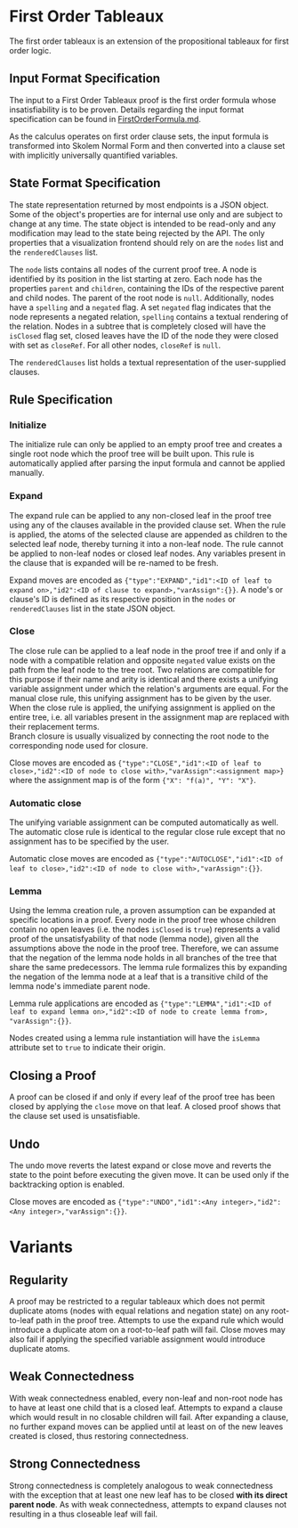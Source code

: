 # First Order Tableaux

The first order tableaux is an extension of the propositional tableaux for first order logic.

## Input Format Specification

The input to a First Order Tableaux proof is the first order formula whose insatisfiability is to be proven. Details regarding the input format specification can be found in [FirstOrderFormula.md](./FirstOrderFormula.md).  

As the calculus operates on first order clause sets, the input formula is transformed into Skolem Normal Form and then converted into a clause set with implicitly universally quantified variables.

## State Format Specification

The state representation returned by most endpoints is a JSON object. Some of the object's properties are for internal use only and are subject to change at any time. The state object is intended to be read-only and any modification may lead to the state being rejected by the API. The only properties that a visualization frontend should rely on are the `nodes` list and the `renderedClauses` list.

The `node` lists contains all nodes of the current proof tree. A node is identified by its position in the list starting at zero. Each node has the properties `parent` and `children`, containing the IDs of the respective parent and child nodes. The parent of the root node is `null`. Additionally, nodes have a `spelling` and a `negated` flag. A set `negated` flag indicates that the node represents a negated relation, `spelling` contains a textual rendering of the relation. Nodes in a subtree that is completely closed will have the `isClosed` flag set, closed leaves have the ID of the node they were closed with set as `closeRef`. For all other nodes, `closeRef` is `null`.

The `renderedClauses` list holds a textual representation of the user-supplied clauses.

## Rule Specification

### Initialize

The initialize rule can only be applied to an empty proof tree and creates a single root node which the proof tree will be built upon. This rule is automatically applied after parsing the input formula and cannot be applied manually.

### Expand

The expand rule can be applied to any non-closed leaf in the proof tree using any of the clauses available in the provided clause set. When the rule is applied, the atoms of the selected clause are appended as children to the selected leaf node, thereby turning it into a non-leaf node.
The rule cannot be applied to non-leaf nodes or closed leaf nodes. Any variables present in the clause that is expanded will be re-named to be fresh.

Expand moves are encoded as `{"type":"EXPAND","id1":<ID of leaf to expand on>,"id2":<ID of clause to expand>,"varAssign":{}}`. A node's or clause's ID is defined as its respective position in the `nodes` or `renderedClauses` list in the state JSON object.

### Close

The close rule can be applied to a leaf node in the proof tree if and only if a node with a compatible relation and opposite `negated` value exists on the path from the leaf node to the tree root. Two relations are compatible for this purpose if their name and arity is identical and there exists a unifying variable assignment under which the relation's arguments are equal. For the manual close rule, this unifying assignment has to be given by the user. When the close rule is applied, the unifying assignment is applied on the entire tree, i.e. all variables present in the assignment map are replaced with their replacement terms.  
Branch closure is usually visualized by connecting the root node to the corresponding node used for closure.

Close moves are encoded as `{"type":"CLOSE","id1":<ID of leaf to close>,"id2":<ID of node to close with>,"varAssign":<assignment map>}` where the assignment map is of the form `{"X": "f(a)", "Y": "X"}`.

### Automatic close

The unifying variable assignment can be computed automatically as well. The automatic close rule is identical to the regular close rule except that no assignment has to be specified by the user.  

Automatic close moves are encoded as `{"type":"AUTOCLOSE","id1":<ID of leaf to close>,"id2":<ID of node to close with>,"varAssign":{}}`.

### Lemma

Using the lemma creation rule, a proven assumption can be expanded at specific locations in a proof. Every node in the proof tree whose children contain no open leaves (i.e. the nodes `isClosed` is `true`) represents a valid proof of the unsatisfyability of that node (lemma node), given all the assumptions above the node in the proof tree. Therefore, we can assume that the negation of the lemma node holds in all branches of the tree that share the same predecessors. The lemma rule formalizes this by expanding the negation of the lemma node at a leaf that is a transitive child of the lemma node's immediate parent node.  

Lemma rule applications are encoded as `{"type":"LEMMA","id1":<ID of leaf to expand lemma on>,"id2":<ID of node to create lemma from>, "varAssign":{}}`.  

Nodes created using a lemma rule instantiation will have the `isLemma` attribute set to `true` to indicate their origin.

## Closing a Proof

A proof can be closed if and only if every leaf of the proof tree has been closed by applying the `close` move on that leaf. A closed proof shows that the clause set used is unsatisfiable.

## Undo

The undo move reverts the latest expand or close move and reverts the state to the point before executing the given move. It can be used only if the backtracking option is enabled.

Close moves are encoded as `{"type":"UNDO","id1":<Any integer>,"id2":<Any integer>,"varAssign":{}}`.

# Variants

## Regularity

A proof may be restricted to a regular tableaux which does not permit duplicate atoms (nodes with equal relations and negation state) on any root-to-leaf path in the proof tree. Attempts to use the expand rule which would introduce a duplicate atom on a root-to-leaf path will fail. Close moves may also fail if applying the specified variable assignment would introduce duplicate atoms.

## Weak Connectedness

With weak connectedness enabled, every non-leaf and non-root node has to have at least one child that is a closed leaf. Attempts to expand a clause which would result in no closable children will fail. After expanding a clause, no further expand moves can be applied until at least on of the new leaves created is closed, thus restoring connectedness.

## Strong Connectedness

Strong connectedness is completely analogous to weak connectedness with the exception that at least one new leaf has to be closed **with its direct parent node**. As with weak connectedness, attempts to expand clauses not resulting in a thus closeable leaf will fail.

